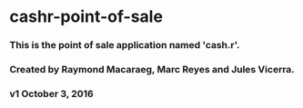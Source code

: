 # cashr-point-of-sale

### This is the point of sale application named 'cash.r'.
### Created by Raymond Macaraeg, Marc Reyes and Jules Vicerra.


### v1 October 3, 2016
